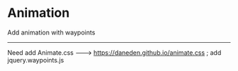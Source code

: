 # Animation
Add animation with waypoints
____________________________

Need
  add Animate.css ---> https://daneden.github.io/animate.css ;
  add jquery.waypoints.js
